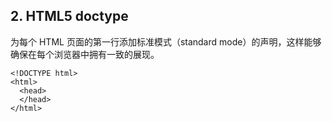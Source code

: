 <a name="html-doctype"></a>
## 2. HTML5 doctype

为每个 HTML 页面的第一行添加标准模式（standard mode）的声明，这样能够确保在每个浏览器中拥有一致的展现。
```html-doctype
<!DOCTYPE html>
<html>
  <head>
  </head>
</html>
```

